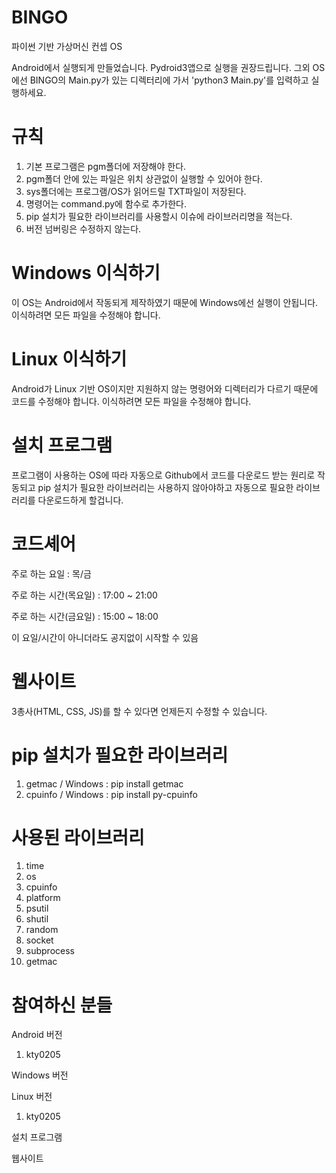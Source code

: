 # BINGO
파이썬 기반 가상머신 컨셉 OS

Android에서 실행되게 만들었습니다. Pydroid3앱으로 실행을 권장드립니다. 그외 OS에선 BINGO의 Main.py가 있는 디렉터리에 가서 'python3 Main.py'를 입력하고 실행하세요.

# 규칙
1. 기본 프로그램은 pgm폴더에 저장해야 한다.
2. pgm폴더 안에 있는 파일은 위치 상관없이 실행할 수 있어야 한다.
3. sys폴더에는 프로그램/OS가 읽어드릴 TXT파일이 저장된다.
4. 명령어는 command.py에 함수로 추가한다.
5. pip 설치가 필요한 라이브러리를 사용할시 이슈에 라이브러리명을 적는다.
6. 버전 넘버링은 수정하지 않는다.

# Windows 이식하기
이 OS는 Android에서 작동되게 제작하였기 때문에 Windows에선 실행이 안됩니다.
이식하려면 모든 파일을 수정해야 합니다.

# Linux 이식하기
Android가 Linux 기반 OS이지만 지원하지 않는 명령어와 디렉터리가 다르기 때문에 코드를 수정해야 합니다. 이식하려면 모든 파일을 수정해야 합니다.

# 설치 프로그램
프로그램이 사용하는 OS에 따라 자동으로 Github에서 코드를 다운로드 받는 원리로 작동되고 pip 설치가 필요한 라이브러리는 사용하지 않아야하고 자동으로 필요한 라이브러리를 다운로드하게 할겁니다.

# 코드셰어
주로 하는 요일 : 목/금

주로 하는 시간(목요일) : 17:00 ~ 21:00

주로 하는 시간(금요일) : 15:00 ~ 18:00

이 요일/시간이 아니더라도 공지없이 시작할 수 있음

# 웹사이트
3총사(HTML, CSS, JS)를 할 수 있다면 언제든지 수정할 수 있습니다.

# pip 설치가 필요한 라이브러리
1. getmac / Windows : pip install getmac
2. cpuinfo / Windows : pip install py-cpuinfo

# 사용된 라이브러리
1. time
2. os
3. cpuinfo
4. platform
5. psutil
6. shutil
7. random
8. socket
9. subprocess
10. getmac

# 참여하신 분들

Android 버전
1. kty0205

Windows 버전

Linux 버전
1. kty0205

설치 프로그램

웹사이트
